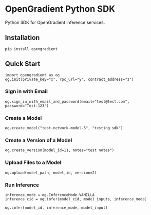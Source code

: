 # OpenGradient Python SDK

Python SDK for OpenGradient inference services.

## Installation
```
pip install opengradient
```

## Quick Start
```
import opengradient as og
og.init(private_key="x", rpc_url="y", contract_address="z")
```

### Sign in with Email
```
og.sign_in_with_email_and_password(email="test@test.com", password="Test-123")
```

### Create a Model
```
og.create_model("test-network-model-5", "testing sdk")
```

### Create a Version of a Model
```
og.create_version(model_id=11, notes="test notes")
```

### Upload Files to a Model
```
og.upload(model_path, model_id, version=2)
```

### Run Inference
```
inference_mode = og.InferenceMode.VANILLA
inference_cid = og.infer(model_cid, model_inputs, inference_mode)
```

```
og.infer(model_id, inference_mode, model_input)
```